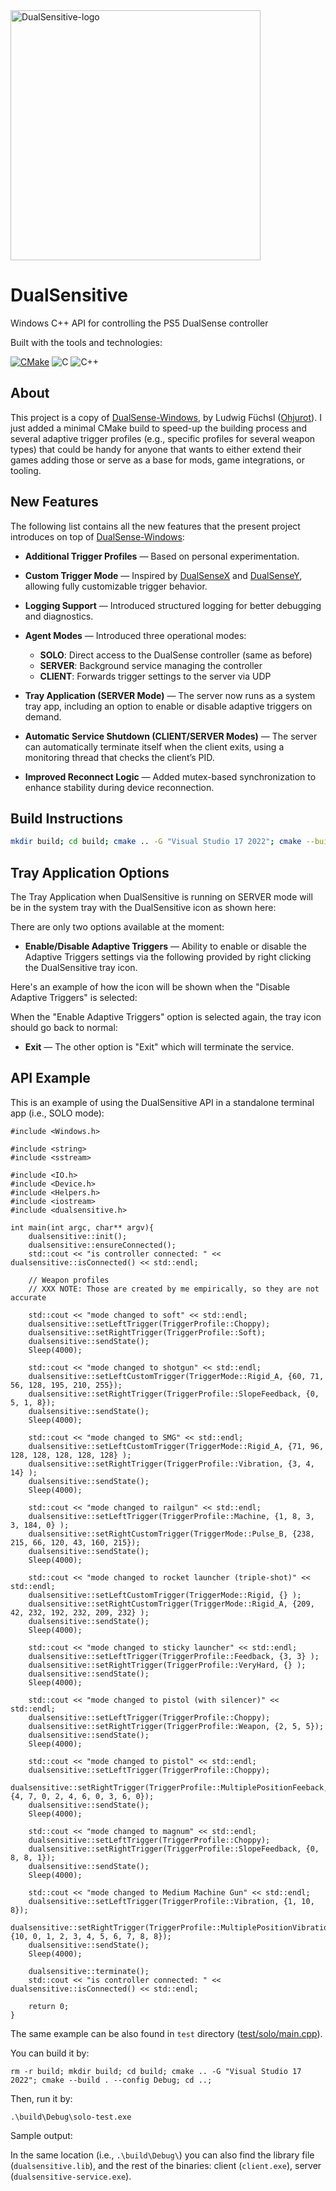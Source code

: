 <img src="https://github.com/user-attachments/assets/459c5e0d-b4e8-4661-b689-9842a0bcfa3a" alt="DualSensitive-logo" width="400"/>

# DualSensitive
Windows C++ API for controlling the PS5 DualSense controller

Built with the tools and technologies:

[![CMake](https://img.shields.io/badge/-CMake-darkslateblue?logo=cmake)](https://cmake.org/)
![C](https://img.shields.io/badge/C-A8B9CC?logo=C&logoColor=white)
![C++](https://img.shields.io/badge/-C++-darkblue?logo=cplusplus)

## About

This project is a copy of [DualSense-Windows][Dualsense-github],
by Ludwig Füchsl ([Ohjurot][Ohjurot-github]).
I just added a minimal CMake build to speed-up the building process and several
adaptive trigger profiles (e.g., specific profiles for several weapon types)
that could be handy for anyone that wants to either extend their games adding
those or serve as a base for mods, game integrations, or tooling.

[DualSense-github]: https://github.com/Ohjurot/DualSense-Windows
[Ohjurot-github]: https://github.com/Ohjurot


## New Features

[DualSenseX-github]: https://github.com/Paliverse/DualSenseX
[DualSenseY-github]: https://github.com/WujekFoliarz/DualSenseY-v2

The following list contains all the new features that the present project introduces on top of [DualSense-Windows][Dualsense-github]:

- **Additional Trigger Profiles** —
  Based on personal experimentation.

- **Custom Trigger Mode** —
  Inspired by [DualSenseX][DualSenseX-github] and [DualSenseY][DualSenseY-github], allowing fully customizable trigger behavior.

- **Logging Support** —
  Introduced structured logging for better debugging and diagnostics.

- **Agent Modes** —
  Introduced three operational modes:
  - **SOLO**: Direct access to the DualSense controller (same as before)
  - **SERVER**: Background service managing the controller
  - **CLIENT**: Forwards trigger settings to the server via UDP

- **Tray Application (SERVER Mode)** —
  The server now runs as a system tray app, including an option to enable or disable adaptive triggers on demand.

- **Automatic Service Shutdown (CLIENT/SERVER Modes)** —
  The server can automatically terminate itself when the client exits, using a monitoring thread that checks the client’s PID.

- **Improved Reconnect Logic** —
  Added mutex-based synchronization to enhance stability during device reconnection.

## Build Instructions

```bash
mkdir build; cd build; cmake .. -G "Visual Studio 17 2022"; cmake --build . --config Release;
```

## Tray Application Options

The Tray Application when DualSensitive is running on SERVER mode will be in the system tray with the DualSensitive icon as shown here:

There are only two options available at the moment:
- **Enable/Disable Adaptive Triggers** —
Ability to enable or disable the Adaptive Triggers settings via the following provided by right clicking the DualSensitive tray icon.

Here's an example of how the icon will be shown when the "Disable Adaptive Triggers" is selected:

When the "Enable Adaptive Triggers" option is selected again, the tray icon should go back to normal:

- **Exit** —
The other option is "Exit" which will terminate the service.
## API Example

This is an example of using the DualSensitive API in a standalone terminal app (i.e., SOLO mode):

```
#include <Windows.h>

#include <string>
#include <sstream>

#include <IO.h>
#include <Device.h>
#include <Helpers.h>
#include <iostream>
#include <dualsensitive.h>

int main(int argc, char** argv){
    dualsensitive::init();
    dualsensitive::ensureConnected();
    std::cout << "is controller connected: " << dualsensitive::isConnected() << std::endl;

    // Weapon profiles
    // XXX NOTE: Those are created by me empirically, so they are not accurate

    std::cout << "mode changed to soft" << std::endl;
    dualsensitive::setLeftTrigger(TriggerProfile::Choppy);
    dualsensitive::setRightTrigger(TriggerProfile::Soft);
    dualsensitive::sendState();
    Sleep(4000);

    std::cout << "mode changed to shotgun" << std::endl;
    dualsensitive::setLeftCustomTrigger(TriggerMode::Rigid_A, {60, 71, 56, 128, 195, 210, 255});
    dualsensitive::setRightTrigger(TriggerProfile::SlopeFeedback, {0, 5, 1, 8});
    dualsensitive::sendState();
    Sleep(4000);

    std::cout << "mode changed to SMG" << std::endl;
    dualsensitive::setLeftCustomTrigger(TriggerMode::Rigid_A, {71, 96, 128, 128, 128, 128, 128} );
    dualsensitive::setRightTrigger(TriggerProfile::Vibration, {3, 4, 14} );
    dualsensitive::sendState();
    Sleep(4000);

    std::cout << "mode changed to railgun" << std::endl;
    dualsensitive::setLeftTrigger(TriggerProfile::Machine, {1, 8, 3, 3, 184, 0} );
    dualsensitive::setRightCustomTrigger(TriggerMode::Pulse_B, {238, 215, 66, 120, 43, 160, 215});
    dualsensitive::sendState();
    Sleep(4000);

    std::cout << "mode changed to rocket launcher (triple-shot)" << std::endl;
    dualsensitive::setLeftCustomTrigger(TriggerMode::Rigid, {} );
    dualsensitive::setRightCustomTrigger(TriggerMode::Rigid_A, {209, 42, 232, 192, 232, 209, 232} );
    dualsensitive::sendState();
    Sleep(4000);

    std::cout << "mode changed to sticky launcher" << std::endl;
    dualsensitive::setLeftTrigger(TriggerProfile::Feedback, {3, 3} );
    dualsensitive::setRightTrigger(TriggerProfile::VeryHard, {} );
    dualsensitive::sendState();
    Sleep(4000);

    std::cout << "mode changed to pistol (with silencer)" << std::endl;
    dualsensitive::setLeftTrigger(TriggerProfile::Choppy);
    dualsensitive::setRightTrigger(TriggerProfile::Weapon, {2, 5, 5});
    dualsensitive::sendState();
    Sleep(4000);

    std::cout << "mode changed to pistol" << std::endl;
    dualsensitive::setLeftTrigger(TriggerProfile::Choppy);
    dualsensitive::setRightTrigger(TriggerProfile::MultiplePositionFeeback, {4, 7, 0, 2, 4, 6, 0, 3, 6, 0});
    dualsensitive::sendState();
    Sleep(4000);

    std::cout << "mode changed to magnum" << std::endl;
    dualsensitive::setLeftTrigger(TriggerProfile::Choppy);
    dualsensitive::setRightTrigger(TriggerProfile::SlopeFeedback, {0, 8, 8, 1});
    dualsensitive::sendState();
    Sleep(4000);

    std::cout << "mode changed to Medium Machine Gun" << std::endl;
    dualsensitive::setLeftTrigger(TriggerProfile::Vibration, {1, 10, 8});
    dualsensitive::setRightTrigger(TriggerProfile::MultiplePositionVibration, {10, 0, 1, 2, 3, 4, 5, 6, 7, 8, 8});
    dualsensitive::sendState();
    Sleep(4000);

    dualsensitive::terminate();
    std::cout << "is controller connected: " << dualsensitive::isConnected() << std::endl;

    return 0;
}
```

[dualsensitive-solo-test-main]: https://github.com/tpetsas/dualsensitive/blob/main/test/solo/main.cpp

The same example can be also found in `test` directory ([test/solo/main.cpp][dualsensitive-solo-test-main]).

You can build it by:

```
rm -r build; mkdir build; cd build; cmake .. -G "Visual Studio 17 2022"; cmake --build . --config Debug; cd ..;
```

Then, run it by:

```
.\build\Debug\solo-test.exe
```

Sample output:


In the same location (i.e., `.\build\Debug\`) you can also find the library file (`dualsensitive.lib`), and the rest of the binaries: client (`client.exe`), server (`dualsensitive-service.exe`).
